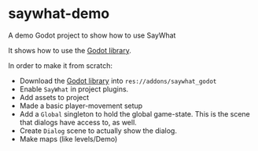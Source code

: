 # saywhat-demo

A demo Godot project to show how to use SayWhat

It shows how to use the [Godot library](https://github.com/nathanhoad/saywhat_godot).

In order to make it from scratch:

- Download the [Godot library](https://github.com/nathanhoad/saywhat_godot) into `res://addons/saywhat_godot`
- Enable `SayWhat` in project plugins.
- Add assets to project
- Made a basic player-movement setup 
- Add a `Global` singleton to hold the global game-state. This is the scene that dialogs have access to, as well.
- Create `Dialog` scene to actually show the dialog.
- Make maps (like levels/Demo)
